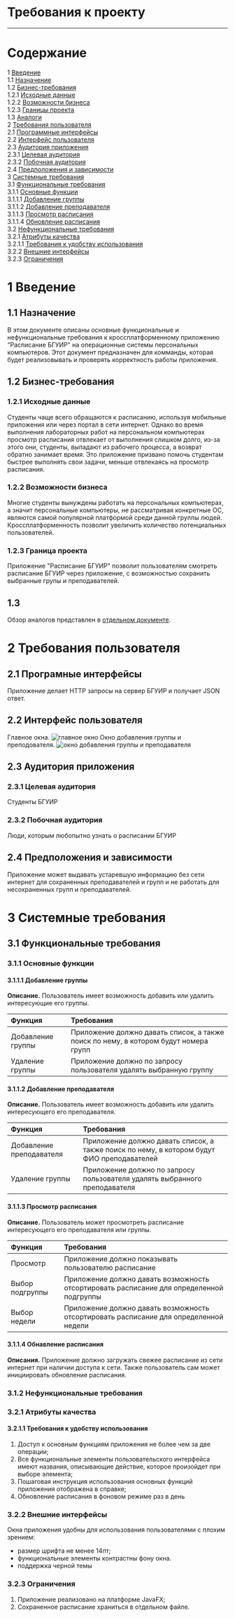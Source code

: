 #  Требования к проекту

---

# Содержание
1 [Введение](#intro)  
1.1 [Назначение](#for_what)  
1.2 [Бизнес-требования](#business_requirements)  
1.2.1 [Исходные данные](#given_data)  
1.2.2 [Возможности бизнеса](#business_opportunities)  
1.2.3 [Границы проекта](#project_limit)  
1.3 [Аналоги](#analogues)  
2 [Требования пользователя](#user_requirements)  
2.1 [Программные интерфейсы](#program_interfaces)  
2.2 [Интерфейс пользователя](#user_interface)  
2.3 [Аудитория приложения](#users)   
2.3.1 [Целевая аудитория](#target_users)  
2.3.2 [Побочная аудитория](#another_users)  
2.4 [Предположения и зависимости](#dependencies)  
3 [Системные требования](#system_requirements)  
3.1 [Функциональные требования](#functional_requirements)  
3.1.1 [Основные функции](#main_functions)  
3.1.1.1 [Добавление группы](#add_group)  
3.1.1.2 [Добавление преподавателя](#add_teacher)  
3.1.1.3 [Просмотр расписания](#look_schedule)  
3.1.1.4 [Обновление расписания](#up_to_date_schedule)   
3.2 [Нефункциональные требования](#non_functional_requirements)  
3.2.1 [Атрибуты качества](#quality_attributes)  
3.2.1.1 [Требования к удобству использования](#requirements_for_easy_use)  
3.2.2 [Внешние интерфейсы](#external_interfaces)  
3.2.3 [Ограничения](#restrictions) 

<a name="intro"/>

# 1 Введение

<a name="for_what"/>

## 1.1 Назначение
В этом документе описаны основные функциональные и
нефункциональные требования к кроссплатформенному приложению "Расписание БГУИР" на операционные системы персональных компьютеров. Этот документ предназначен для комманды, которая будет реализовывать и проверять корректность работы приложения.
 
<a name="business_requirements"/>
 
## 1.2 Бизнес-требования
 
<a name="given_information"/>
 
### 1.2.1 Исходные данные
Студенты чаще всего обращаются к расписанию, используя мобильные приложения или 
через портал в сети интернет. Однако во время выполнения лабораторных работ на 
персональном компьютерах просмотр расписания отвлекает от выполнения слишком долго, 
из-за этого они, студенты, выпадают из рабочего процесса, а возврат обратно 
занимает время. Это приложение призвано помочь студентам быстрее выполнять свои задачи,
меньше отвлекаясь на просмотр расписания.
 
<a name="business_opportunities"/>

### 1.2.2 Возможности бизнеса
Многие студенты вынуждены работать на персональных компьютерах, а значит 
персональные компьютеры, не рассматривая конкретные ОС, являются самой популярной 
платформой среди данной группы людей. Кроссплатформенность позволит 
увеличить количество потенциальных пользователей.

<a name="project_limit"/>

### 1.2.3 Граница проекта
Приложение "Расписание БГУИР" позволит пользователям смотреть расписание 
БГУИР через приложение, с возможностью сохранить выбранные групы и преподавателей.

<a name="analogues"/>

## 1.3
Обзор аналогов представлен в 
[отдельном документе](../requirements/Обзор%20аналогов.md).

<a name="user_requirements"/>

# 2 Требования пользователя

<a name="program_interface"/>

## 2.1 Програмные интерфейсы
Приложение делает HTTP запросы на сервер БГУИР и получает JSON ответ.

<a name="user_interface"/>

## 2.2 Интерфейс пользователя
Главное окна.
![главное окно](../images/mockups/главное_окно.png)
Окно добавления группы и преподователя.
![окно добавления группы и преподавателя](../images/mockups/окно_поиска.png)

<a name="users"/>

## 2.3 Аудитория приложения

<a name="target_users"/>

### 2.3.1 Целевая аудитория
Студенты БГУИР

<a name="another_users"/>

### 2.3.2 Побочная аудитория
Люди, которым любопытно узнать о расписании БГУИР

<a name="dependencies"/>

## 2.4 Предположения и зависимости
Приложение может выдавать устаревшую информацию без сети интернет
для сохраненных преподавателей и групп и не работать для несохраненных
групп и преподавателей.

<a name="system_requirements"/>

# 3 Системные требования

<a name="functional_requirements"/>

## 3.1 Функциональные требования

<a name="main_functions"/>

### 3.1.1 Основные функции

<a name="add_group"/>

#### 3.1.1.1 Добавление группы
**Описание.** Пользователь имеет возможность добавить или удалить
 интересующие его группы.
 
| Функция | Требования |
|:---|:---|
| Добавление группы | Приложение должно давать список, а также поиск по нему, в котором будут номера групп |
| Удаление группы | Приложение должно по запросу пользователя удалять выбранную группу |

<a name="add_teacher"/>

#### 3.1.1.2 Добавление преподавателя
**Описание.** Пользователь имеет возможность добавить или удалить
 интересующего его преподавателя.
 
| Функция | Требования |
|:---|:---|
| Добавление преподавателя | Приложение должно давать список, а также поиск по нему, в котором будут ФИО преподавателей |
| Удаление группы | Приложение должно по запросу пользователя удалять выбранного преподавателя |

<a name="look_schedule"/>

#### 3.1.1.3 Просмотр расписания
**Описание.** Пользователь может просмотреть расписание интересующего его
преподавателя или группы.

| Функция | Требования |
|:---|:---|
| Просмотр | Приложение должно показывать пользователю расписание |
| Выбор подгруппы | Приложение должно давать возможность отсортировать расписание для определенной подгруппы |
| Выбор недели | Приложение должно давать возможность отсортировать расписание для определенной недели |

<a name="up_to_date_schedule"/>

#### 3.1.1.4 Обнавление расписания
**Описания.** Приложение должно загружать свежее расписание из сети интернет при 
наличии доступа к сети. Также пользователь сам может инициировать обновление расписания.

<a name="non_functional_requirements"/>

### 3.1.2 Нефункциональные требования

<a name="quality_attributes"/>

### 3.2.1 Атрибуты качества

<a name="requirements_for_ease_of_use"/>

#### 3.2.1.1 Требования к удобству использования
1. Доступ к основным функциям приложения не более чем за две операции;
2. Все функциональные элементы пользовательского интерфейса имеют названия, описывающие действие, которое произойдет при выборе элемента;
3. Пошаговая инструкция использования основных функций приложения отображена в справке;
4. Обновление расписания в фоновом режиме раз в день

<a name="external_interfaces"/>

### 3.2.2 Внешние интерфейсы
Окна приложения удобны для использования пользователями с плохим зрением:
  * размер шрифта не менее 14пт;
  * функциональные элементы контрастны фону окна.
  * поддержка черной темы
  
### 3.2.3 Ограничения
1. Приложение реализовано на платформе JavaFX;
2. Сохраненное расписание храниться в отдельном файле.
